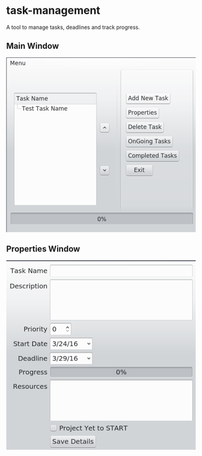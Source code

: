 # task-management
A tool to manage tasks, deadlines and track progress.

## Main Window
![Main Window](/screenshots/mainwin.png?raw=true "Main Window")

## Properties Window
![Properties](/screenshots/properties.png?raw=true "Properties Window")

